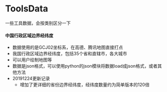 # ToolsData
一些工具数据，会按类别区分一下

#### 中国行政区域边界经纬度
* 数据使用的是GCJ02坐标系，在高德、腾讯地图直接打点
* 我国行政区域边界经纬度，包括35个省和直辖市，各大城市
* 可以用户绘制地图等
* 数据是json格式，可以使用python的json模块将数据load成json格式，或者其他方法
* 20191224更新记录
	* 增加了更详细的省份边界经纬度，经纬度数量约为简单版本的120倍